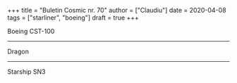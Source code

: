+++
title = "Buletin Cosmic nr. 70"
author = ["Claudiu"]
date = 2020-04-08
tags = ["starliner", "boeing"]
draft = true
+++

Boeing CST-100

---

Dragon

---

Starship SN3